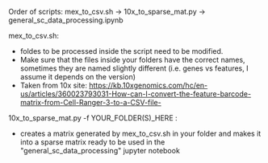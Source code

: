 Order of scripts:
mex_to_csv.sh -> 10x_to_sparse_mat.py -> general_sc_data_processing.ipynb

mex_to_csv.sh: 
* foldes to be processed inside the script need to be modified. 
* Make sure that the files inside your folders have the correct names, sometimes they are named slightly different (i.e. genes vs features, I assume it depends on the version)
* Taken from 10x site: https://kb.10xgenomics.com/hc/en-us/articles/360023793031-How-can-I-convert-the-feature-barcode-matrix-from-Cell-Ranger-3-to-a-CSV-file- 

10x_to_sparse_mat.py -f YOUR_FOLDER(S)_HERE : 
* creates a matrix generated by mex_to_csv.sh in your folder and makes it into a sparse matrix ready to be used in the "general_sc_data_processing" jupyter notebook

